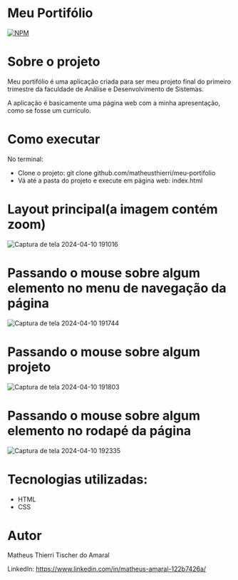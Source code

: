 # Meu Portifólio
[![NPM](https://img.shields.io/npm/l/react)](https://github.com/MatheusThierri/meu-portifolio/blob/main/LICENSE)

# Sobre o projeto
Meu portifólio é uma aplicação criada para ser meu projeto final do primeiro trimestre da faculdade de Análise e Desenvolvimento de Sistemas.

A aplicação é basicamente uma página web com a minha apresentação, como se fosse um currículo.

# Como executar
No terminal:
- Clone o projeto: git clone github.com/matheusthierri/meu-portifolio
- Vá até a pasta do projeto e execute em página web: index.html

# Layout principal(a imagem contém zoom)
![Captura de tela 2024-04-10 191016](https://github.com/MatheusThierri/gerador_senhas/assets/51425198/2565fcac-683e-495d-b988-42481650e23a)
# Passando o mouse sobre algum elemento no menu de navegação da página
![Captura de tela 2024-04-10 191744](https://github.com/MatheusThierri/gerador_senhas/assets/51425198/73281c5d-5990-4235-9456-10ea6490609f)
# Passando o mouse sobre algum projeto
![Captura de tela 2024-04-10 191803](https://github.com/MatheusThierri/gerador_senhas/assets/51425198/f6323359-b6d1-4c67-a50c-250acb271231)
# Passando o mouse sobre algum elemento no rodapé da página
![Captura de tela 2024-04-10 192335](https://github.com/MatheusThierri/gerador_senhas/assets/51425198/730ac274-c868-47c6-9ded-eacda3f08f66)


# Tecnologias utilizadas:
- HTML
- CSS

# Autor
Matheus Thierri Tischer do Amaral

LinkedIn: https://www.linkedin.com/in/matheus-amaral-122b7426a/
